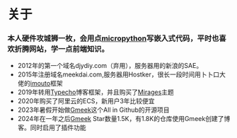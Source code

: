 # 关于

### 本人硬件攻城狮一枚，会用点[micropython](https://micropython.org/)写嵌入式代码，平时也喜欢折腾网站，学一点前端知识。

* 2012年的第一个域名djydiy.com（弃用），服务器用的新浪的SAE。
* 2015年注册域名meekdai.com,服务器用Hostker，很长一段时间用卜卜口大佬的[imouto](https://github.com/itorr/imouto)框架
* 2019年转用[Typecho](https://typecho.org/)博客框架，并且购买了[Mirages](https://get233.com/archives/mirages-intro.html)主题
* 2020年购买了阿里云的ECS，新用户3年比较便宜
* 2023年暑假开始做[Gmeek](https://github.com/Meekdai/Gmeek)这个All in Github的开源项目
* 2024年在一年之后[Gmeek](https://github.com/Meekdai/Gmeek) Star数量1.5K，有1.8K的仓库使用Gmeek创建了博客。同时启用了插件功能
